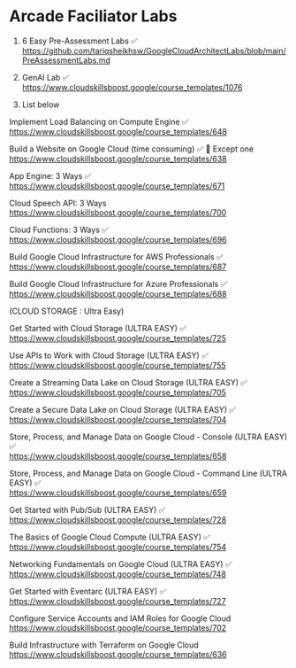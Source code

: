 # Arcade Faciliator Labs

1) 6 Easy Pre-Assessment Labs  ✅    
https://github.com/tariqsheikhsw/GoogleCloudArchitectLabs/blob/main/PreAssessmentLabs.md  
 

1) GenAI Lab  ✅  
https://www.cloudskillsboost.google/course_templates/1076

2) List below  


Implement Load Balancing on Compute Engine  ✅   
https://www.cloudskillsboost.google/course_templates/648 


Build a Website on Google Cloud (time consuming)  ✅ 🔘 Except one   
https://www.cloudskillsboost.google/course_templates/638  


App Engine: 3 Ways    ✅   
https://www.cloudskillsboost.google/course_templates/671    


Cloud Speech API: 3 Ways  
https://www.cloudskillsboost.google/course_templates/700  


Cloud Functions: 3 Ways  ✅   
https://www.cloudskillsboost.google/course_templates/696  


Build Google Cloud Infrastructure for AWS Professionals  ✅   
https://www.cloudskillsboost.google/course_templates/687


Build Google Cloud Infrastructure for Azure Professionals  ✅   
https://www.cloudskillsboost.google/course_templates/688

(CLOUD STORAGE : Ultra Easy) 

Get Started with Cloud Storage  (ULTRA EASY)  ✅  
https://www.cloudskillsboost.google/course_templates/725  


Use APIs to Work with Cloud Storage  (ULTRA EASY) ✅  
https://www.cloudskillsboost.google/course_templates/755  


Create a Streaming Data Lake on Cloud Storage (ULTRA EASY) ✅   
https://www.cloudskillsboost.google/course_templates/705  


Create a Secure Data Lake on Cloud Storage (ULTRA EASY)  ✅   
https://www.cloudskillsboost.google/course_templates/704




Store, Process, and Manage Data on Google Cloud - Console  (ULTRA EASY) ✅  
https://www.cloudskillsboost.google/course_templates/658  


Store, Process, and Manage Data on Google Cloud - Command Line  (ULTRA EASY) ✅  
https://www.cloudskillsboost.google/course_templates/659  


Get Started with Pub/Sub  (ULTRA EASY) ✅   
https://www.cloudskillsboost.google/course_templates/728  


The Basics of Google Cloud Compute  (ULTRA EASY) ✅  
https://www.cloudskillsboost.google/course_templates/754  


Networking Fundamentals on Google Cloud  (ULTRA EASY) ✅  
https://www.cloudskillsboost.google/course_templates/748  


Get Started with Eventarc  (ULTRA EASY) ✅    
https://www.cloudskillsboost.google/course_templates/727  


Configure Service Accounts and IAM Roles for Google Cloud  
https://www.cloudskillsboost.google/course_templates/702  


Build Infrastructure with Terraform on Google Cloud  
https://www.cloudskillsboost.google/course_templates/636  
